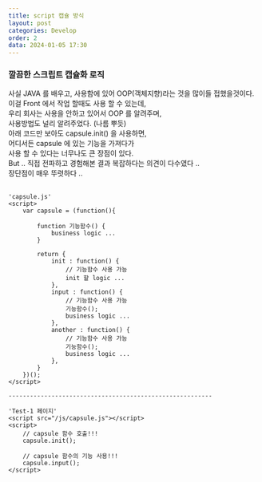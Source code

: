 ```yaml
---
title: script 캡슐 방식
layout: post
categories: Develop
order: 2
data: 2024-01-05 17:30
---
```


### 깔끔한 스크립트 캡슐화 로직

사실 JAVA 를 배우고, 사용함에 있어 OOP(객체지향)라는 것을 많이들 접했을것이다.<br >
이걸 Front 에서 작업 할때도 사용 할 수 있는데,<br >
우리 회사는 사용을 안하고 있어서 OOP 를 알려주며,<br >
사용방법도 널리 알려주었다. (나름 뿌듯)<br >
아래 코드만 보아도 capsule.init() 을 사용하면,<br >
어디서든 capsule 에 있는 기능을 가져다가<br >
사용 할 수 있다는 너무나도 큰 장점이 있다.<br >
But .. 직접 전파하고 경험해본 결과 복잡하다는 의견이 다수였다 ..<br >
장단점이 매우 뚜렷하다 ..<br ><br >

```
'capsule.js'
<script>
    var capsule = (function(){

        function 기능함수() {
            business logic ...
        }
        
        return {
            init : function() {
                // 기능함수 사용 가능
                init 할 logic ...
            },
            input : function() {
                // 기능함수 사용 가능
                기능함수();
                business logic ...
            },
            another : function() {
                // 기능함수 사용 가능
                기능함수();
                business logic ...
            },
        }
    })();
</script>

---------------------------------------------------------

'Test-1 페이지'
<script src="/js/capsule.js"></script>
<script>
    // capsule 함수 호출!!!
    capsule.init();

    // capsule 함수의 기능 사용!!!
    capsule.input();
</script>

```